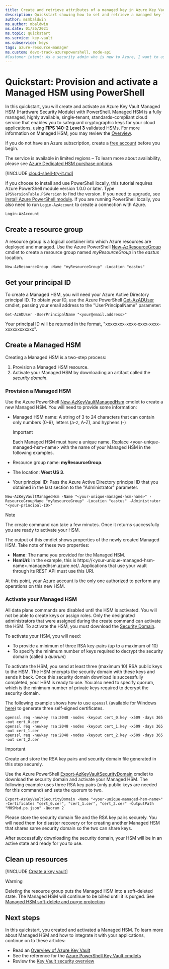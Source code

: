 ```yaml
---
title: Create and retrieve attributes of a managed key in Azure Key Vault – Azure PowerShell
description: Quickstart showing how to set and retrieve a managed key from Azure Key Vault using Azure PowerShell
author: msmbaldwin
ms.author: mbaldwin
ms.date: 01/26/2021
ms.topic: quickstart
ms.service: key-vault
ms.subservice: keys
tags: azure-resource-manager
ms.custom: devx-track-azurepowershell, mode-api
#Customer intent: As a security admin who is new to Azure, I want to use Key Vault to securely store keys and passwords in Azure
---
```

# Quickstart: Provision and activate a Managed HSM using PowerShell

In this quickstart, you will create and activate an Azure Key Vault Managed HSM (Hardware Security Module) with PowerShell. Managed HSM is a fully managed, highly available, single-tenant, standards-compliant cloud service that enables you to safeguard cryptographic keys for your cloud applications, using **FIPS  140-2 Level 3** validated HSMs. For more information on Managed HSM, you may review the [Overview](overview.md). 

If you do not have an Azure subscription, create a [free account](https://azure.microsoft.com/free/?WT.mc_id=A261C142F) before you begin.

The service is available in limited regions – To learn more about availability, please see [Azure Dedicated HSM purshase options](https://azure.microsoft.com/en-us/pricing/details/azure-dedicated-hsm).

[!INCLUDE [cloud-shell-try-it.md](../../../includes/cloud-shell-try-it.md)]

If you choose to install and use PowerShell locally, this tutorial requires Azure PowerShell module version 1.0.0 or later. Type `$PSVersionTable.PSVersion` to find the version. If you need to upgrade, see [Install Azure PowerShell module](/powershell/azure/install-az-ps). If you are running PowerShell locally, you also need to run `Login-AzAccount` to create a connection with Azure.

```azurepowershell-interactive
Login-AzAccount
```

## Create a resource group

A resource group is a logical container into which Azure resources are deployed and managed. Use the Azure PowerShell [New-AzResourceGroup](/powershell/module/az.resources/new-azresourcegroup) cmdlet to create a resource group named *myResourceGroup* in the *eastus* location. 

```azurepowershell-interactive
New-AzResourceGroup -Name "myResourceGroup" -Location "eastus"
```

## Get your principal ID

To create a Managed HSM, you will need your Azure Active Directory principal ID.  To obtain your ID, use the Azure PowerShell [Get-AzADUser](/powershell/module/az.resources/get-azaduser) cmdlet, passing your email address to the "UserPrincipalName" parameter:

```azurepowershell-interactive
Get-AzADUser -UserPrincipalName "<your@email.address>"
```

Your principal ID will be returned in the format, "xxxxxxxx-xxxx-xxxx-xxxx-xxxxxxxxxxxx".

## Create a Managed HSM

Creating a Managed HSM is a two-step process:
1. Provision a Managed HSM resource.
2. Activate your Managed HSM by downloading an artifact called the *security domain*.

### Provision a Managed HSM

Use the Azure PowerShell [New-AzKeyVaultManagedHsm](/powershell/module/az.keyvault/new-azkeyvaultmanagedhsm) cmdlet to create a new Managed HSM. You will need to provide some information:

- Managed HSM name: A string of 3 to 24 characters that can contain only numbers (0-9), letters (a-z, A-Z), and hyphens (-)

  > [!Important]
  > Each Managed HSM must have a unique name. Replace \<your-unique-managed-hsm-name\> with the name of your Managed HSM in the following examples.

- Resource group name: **myResourceGroup**.
- The location: **West US 3**.
- Your principal ID: Pass the Azure Active Directory principal ID that you obtained in the last section to the "Administrator" parameter. 

```azurepowershell-interactive
New-AzKeyVaultManagedHsm -Name "<your-unique-managed-hsm-name>" -ResourceGroupName "myResourceGroup" -Location "eastus" -Administrator "<your-principal-ID>"
```
> [!NOTE]
> The create command can take a few minutes. Once it returns successfully you are ready to activate your HSM.

The output of this cmdlet shows properties of the newly created Managed HSM. Take note of these two properties:

- **Name**: The name you provided for the Managed HSM.
- **HsmUri**: In the example, this is https://&lt;your-unique-managed-hsm-name&gt;.managedhsm.azure.net/. Applications that use your vault through its REST API must use this URI.

At this point, your Azure account is the only one authorized to perform any operations on this new HSM.

### Activate your Managed HSM

All data plane commands are disabled until the HSM is activated. You will not be able to create keys or assign roles. Only the designated administrators that were assigned during the create command can activate the HSM. To activate the HSM, you must download the [Security Domain](security-domain.md).

To activate your HSM, you will need:
- To provide a minimum of three RSA key-pairs (up to a maximum of 10)
- To specify the minimum number of keys required to decrypt the security domain (called a *quorum*)


To activate the HSM, you send at least three (maximum 10) RSA public keys to the HSM. The HSM encrypts the security domain with these keys and sends it back. Once this security domain download is successfully completed, your HSM is ready to use. You also need to specify quorum, which is the minimum number of private keys required to decrypt the security domain.

The following example shows how to use `openssl` (available for Windows [here](https://slproweb.com/products/Win32OpenSSL.html)) to generate three self-signed certificates.

```console
openssl req -newkey rsa:2048 -nodes -keyout cert_0.key -x509 -days 365 -out cert_0.cer
openssl req -newkey rsa:2048 -nodes -keyout cert_1.key -x509 -days 365 -out cert_1.cer
openssl req -newkey rsa:2048 -nodes -keyout cert_2.key -x509 -days 365 -out cert_2.cer
```

> [!IMPORTANT]
> Create and store the RSA key pairs and security domain file generated in this step securely.

Use the Azure PowerShell [Export-AzKeyVaultSecurityDomain](/powershell/module/az.keyvault/export-azkeyvaultsecuritydomain) cmdlet to download the security domain and activate your Managed HSM. The following example uses three RSA key pairs (only public keys are needed for this command) and sets the quorum to two.

```azurepowershell-interactive
Export-AzKeyVaultSecurityDomain -Name "<your-unique-managed-hsm-name>" -Certificates "cert_0.cer", "cert_1.cer", "cert_2.cer" -OutputPath "MHSMsd.ps.json" -Quorum 2
```

Please store the security domain file and the RSA key pairs securely. You will need them for disaster recovery or for creating another Managed HSM that shares same security domain so the two can share keys.

After successfully downloading the security domain, your HSM will be in an active state and ready for you to use.

## Clean up resources

[!INCLUDE [Create a key vault](../../../includes/powershell-rg-delete.md)]

> [!WARNING]
> Deleting the resource group puts the Managed HSM into a soft-deleted state. The Managed HSM will continue to be billed until it is purged. See [Managed HSM soft-delete and purge protection](recovery.md)
## Next steps

In this quickstart, you created and activated a Managed HSM. To learn more about Managed HSM and how to integrate it with your applications, continue on to these articles:

- Read an [Overview of Azure Key Vault](../general/overview.md)
- See the reference for the [Azure PowerShell Key Vault cmdlets](/powershell/module/az.keyvault/)
- Review the [Key Vault security overview](../general/security-features.md)
